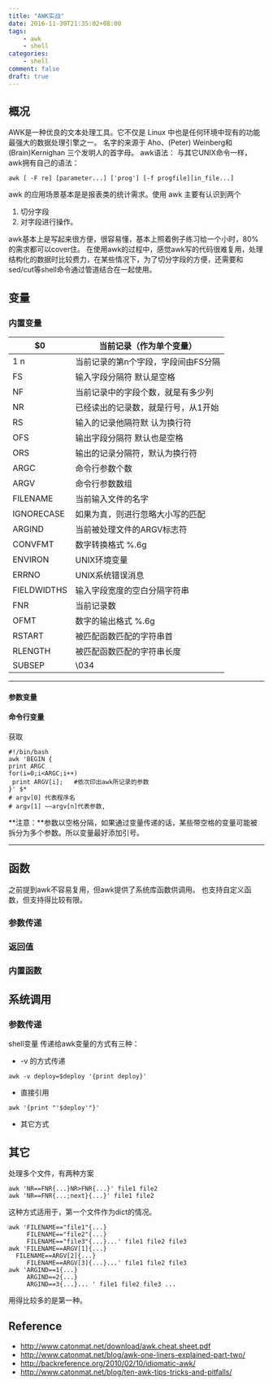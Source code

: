 ```yaml
---
title: "AWK实战"
date: 2016-11-30T21:35:02+08:00
tags:
    - awk
    - shell
categories:
    - shell
comment: false
draft: true
---
```


## **概况** ##

AWK是一种优良的文本处理工具。它不仅是 Linux 中也是任何环境中现有的功能最强大的数据处理引擎之一。
名字的来源于 Aho、(Peter) Weinberg和(Brain)Kernighan 三个发明人的首字母。
awk语法：
与其它UNIX命令一样，awk拥有自己的语法：

```shell
awk [ -F re] [parameter...] ['prog'] [-f progfile][in_file...]
```

awk 的应用场景基本是是报表类的统计需求。使用 awk 主要有认识到两个

1. 切分字段
2. 对字段进行操作。

awk基本上是写起来很方便，很容易懂，基本上照着例子练习给一个小时，80%的需求都可以cover住。
在使用awk的过程中，感觉awk写的代码很难复用，处理结构化的数据时比较费力，在某些情况下，为了切分字段的方便，还需要和sed/cut等shell命令通过管道结合在一起使用。

## **变量** ##

### **内置变量** ###

| $0          | 当前记录（作为单个变量）            |
| ----------- | ----------------------------------- |
| $1~$n       | 当前记录的第n个字段，字段间由FS分隔 |
| FS          | 输入字段分隔符 默认是空格           |
| NF          | 当前记录中的字段个数，就是有多少列  |
| NR          | 已经读出的记录数，就是行号，从1开始 |
| RS          | 输入的记录他隔符默 认为换行符       |
| OFS         | 输出字段分隔符 默认也是空格         |
| ORS         | 输出的记录分隔符，默认为换行符      |
| ARGC        | 命令行参数个数                      |
| ARGV        | 命令行参数数组                      |
| FILENAME    | 当前输入文件的名字                  |
| IGNORECASE  | 如果为真，则进行忽略大小写的匹配    |
| ARGIND      | 当前被处理文件的ARGV标志符          |
| CONVFMT     | 数字转换格式 %.6g                   |
| ENVIRON     | UNIX环境变量                        |
| ERRNO       | UNIX系统错误消息                    |
| FIELDWIDTHS | 输入字段宽度的空白分隔字符串        |
| FNR         | 当前记录数                          |
| OFMT        | 数字的输出格式 %.6g                 |
| RSTART      | 被匹配函数匹配的字符串首            |
| RLENGTH     | 被匹配函数匹配的字符串长度          |
| SUBSEP      | \034                                |


--------------------------------------------------------

#### 参数变量 ####

#### 命令行变量 ####

获取

```shell
#!/bin/bash
awk 'BEGIN {
print ARGC
for(i=0;i<ARGC;i++)
 print ARGV[i];   #依次印出awk所记录的参数
}' $*
# argv[0] 代表程序名
# argv[1] ~~argv[n]代表参数,
```

**注意：**参数以空格分隔，如果通过变量传递的话，某些带空格的变量可能被拆分为多个参数。所以变量最好添加引号。

----------

## **函数** ##

之前提到awk不容易复用，但awk提供了系统库函数供调用。
也支持自定义函数，但支持得比较有限。

### 参数传递 ###

### 返回值 ###

### **内置函数** ###

## **系统调用** ##

### 参数传递 ###

shell变量 传递给awk变量的方式有三种：

* -v 的方式传递

```shell
awk -v deploy=$deploy '{print deploy}'
```

* 直接引用

```shell
awk '{print "'$deploy'"}'
```

* 其它方式

## **其它** ##

处理多个文件，有两种方案

```shell
awk 'NR==FNR{...}NR>FNR{...}' file1 file2
awk 'NR==FNR{...;next}{...}' file1 file2
```

这种方式适用于，第一个文件作为dict的情况。

```shell
awk 'FILENAME=="file1"{...}
     FILENAME=="file2"{...}
     FILENAME=="file3"{...}...' file1 file2 file3
awk 'FILENAME==ARGV[1]{...}
  FILENAME==ARGV[2]{...}
     FILENAME==ARGV[3]{...}...' file1 file2 file3
awk 'ARGIND==1{...}
     ARGIND==2{...}
     ARGIND==3{...}... ' file1 file2 file3 ...
```

用得比较多的是第一种。

## Reference ##

* <http://www.catonmat.net/download/awk.cheat.sheet.pdf>
* <http://www.catonmat.net/blog/awk-one-liners-explained-part-two/>
* <http://backreference.org/2010/02/10/idiomatic-awk/>
* <http://www.catonmat.net/blog/ten-awk-tips-tricks-and-pitfalls/>
